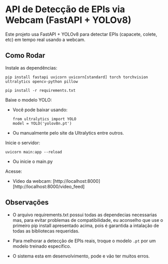 # API de Detecção de EPIs via Webcam (FastAPI + YOLOv8)

Este projeto usa FastAPI + YOLOv8 para detectar EPIs (capacete, colete, etc) em tempo real usando a webcam.

## Como Rodar

Instale as dependências:

   ```
   pip install fastapi uvicorn uvicorn[standard] torch torchvision ultralytics opencv-python pillow 
   ```
   ```
   pip install -r requirements.txt
   ```

Baixe o modelo YOLO:

   - Você pode baixar usando:
     ```
     from ultralytics import YOLO
     model = YOLO('yolov8n.pt')
     ```
   - Ou manualmente pelo site da Ultralytics entre outros.

Inicie o servidor:

   ```
   uvicorn main:app --reload
   ```
   - Ou inicie o main.py

Acesse:

   - Vídeo da webcam: [http://localhost:8000][http://localhost:8000/video_feed]

## Observações

   - O arquivo requirements.txt possui todas as dependecias necessarias mas, para evitar problemas de compatibilidade, eu aconselho
   que use o primeiro pip install apresentado acima, pois é garantida a intalação de todas as bibliotecas requeridas.

   - Para melhorar a detecção de EPIs reais, troque o modelo `.pt` por um modelo treinado específico.

   - O sistema esta em desenvolvimento, pode e vão ter muitos erros.